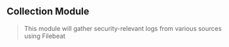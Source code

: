 ## Collection Module
> This module will gather security-relevant logs from various sources using Filebeat
